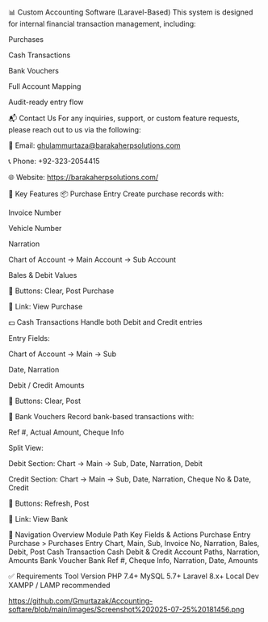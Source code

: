 📊 Custom Accounting Software (Laravel-Based)
This system is designed for internal financial transaction management, including:

Purchases

Cash Transactions

Bank Vouchers

Full Account Mapping

Audit-ready entry flow

📬 Contact Us
For any inquiries, support, or custom feature requests, please reach out to us via the following:

📧 Email: ghulammurtaza@barakaherpsolutions.com

📞 Phone: +92-323-2054415

🌐 Website: https://barakaherpsolutions.com/

📌 Key Features
📦 Purchase Entry
Create purchase records with:

Invoice Number

Vehicle Number

Narration

Chart of Account → Main Account → Sub Account

Bales & Debit Values

🔘 Buttons: Clear, Post Purchase

🔗 Link: View Purchase

💵 Cash Transactions
Handle both Debit and Credit entries

Entry Fields:

Chart of Account → Main → Sub

Date, Narration

Debit / Credit Amounts

🔘 Buttons: Clear, Post

🏦 Bank Vouchers
Record bank-based transactions with:

Ref #, Actual Amount, Cheque Info

Split View:

Debit Section: Chart → Main → Sub, Date, Narration, Debit

Credit Section: Chart → Main → Sub, Date, Narration, Cheque No & Date, Credit

🔘 Buttons: Refresh, Post

🔗 Link: View Bank

🧭 Navigation Overview
Module	Path	Key Fields & Actions
Purchase Entry	Purchase > Purchases Entry	Chart, Main, Sub, Invoice No, Narration, Bales, Debit, Post
Cash Transaction	Cash	Debit & Credit Account Paths, Narration, Amounts
Bank Voucher	Bank	Ref #, Cheque Info, Narration, Date, Amounts

✅ Requirements
Tool	Version
PHP	7.4+
MySQL	5.7+
Laravel	8.x+
Local Dev	XAMPP / LAMP recommended

https://github.com/Gmurtazak/Accounting-softare/blob/main/images/Screenshot%202025-07-25%20181456.png
